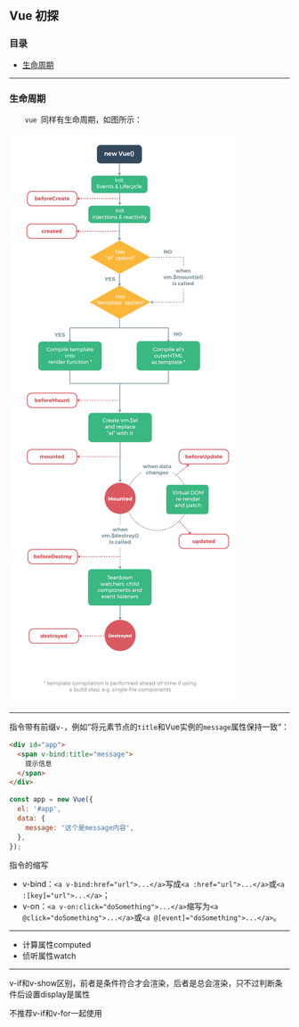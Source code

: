 ## Vue 初探

### **目录**

- [生命周期](#lifecycle)

---

### 生命周期

&emsp;&emsp;`vue `同样有生命周期，如图所示：

![lifecycle](./img/lifecycle.png)

---

指令带有前缀`v-`，例如“将元素节点的`title`和Vue实例的`message`属性保持一致“：

```html
<div id="app">
  <span v-bind:title="message">
  	提示信息
  </span>
</div>
```

```javascript
const app = new Vue({
  el: '#app',
  data: {
    message: '这个是message内容',
  },
});
```

指令的缩写

- v-bind：`<a v-bind:href="url">...</a>`写成`<a :href="url">...</a>`或`<a :[key]="url">...</a>`；
- v-on：`<a v-on:click="doSomething">...</a>`缩写为`<a @click="doSomething">...</a>`或`<a @[event]="doSomething">...</a>`。

---

- 计算属性computed
- 侦听属性watch

---

v-if和v-show区别，前者是条件符合才会渲染，后者是总会渲染，只不过判断条件后设置display是属性

不推荐v-if和v-for一起使用